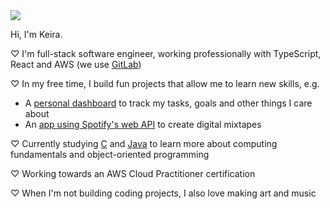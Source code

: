 <img src="https://64.media.tumblr.com/4ac57db98021ffd3a4e6717dee097802/aa44282323a3c36a-66/s500x750/727356ce2f1c9fdf07998fcd735c32d83e30f05d.gif"/>

<!--<a href="https://www.codewars.com/users/keirastanley"><img src="https://www.codewars.com/users/keirastanley/badges/small?theme=light" alt="Codewars Badge"/></a>-->

 Hi, I'm Keira. 

♡ I'm full-stack software engineer, working professionally with TypeScript, React and AWS (we use [GitLab](https://about.gitlab.com/))

♡ In my free time, I build fun projects that allow me to learn new skills, e.g.
  * A [personal dashboard](https://github.com/keirastanley/personal-dashboard) to track my tasks, goals and other things I care about
  * An [app using Spotify's web API](https://github.com/keirastanley/cybermix) to create digital mixtapes

♡ Currently studying [C](https://www.edx.org/certificates/professional-certificate/dartmouth-imtx-c-programming-with-linux) and [Java](https://java-programming.mooc.fi/) to learn more about computing fundamentals and object-oriented programming

♡ Working towards an AWS Cloud Practitioner certification 

♡ When I'm not building coding projects, I also love making art and music

<!-- ⭒☆ ┈┈┈┈┈┈┈┈┈┈┈┈┈┈┈┈┈┈┈┈┈┈┈┈┈┈┈┈┈┈┈┈┈┈┈┈┈┈┈┈┈ ☆⭒ -->

<!-- [My portfolio](https://github.com/keirastanley/portfolio)

[Cheers - bar finder app](https://github.com/SchoolOfCode/bc13_final-project_front-end-beast-code)

[Cyber-Mix - digital mixtape maker](https://github.com/keirastanley/cybermix)

[Personal dashboard](https://github.com/keirastanley/personal-dashboard) -->

<!-- ⭒☆ ┈┈┈┈┈┈┈┈┈┈┈┈┈┈┈┈┈┈┈┈┈┈┈┈┈┈┈┈┈┈┈┈┈┈┈┈┈┈┈┈┈ ☆⭒ -->

<!-- [![portfolio](https://img.shields.io/badge/my_portfolio-000?style=for-the-badge&logo=ko-fi&logoColor=white)](https://keirastanley.vercel.app/)
[![linkedin](https://img.shields.io/badge/linkedin-0A66C2?style=for-the-badge&logo=linkedin&logoColor=white)](https://www.linkedin.com/in/keirastanley) -->

<!-- [![Top Langs](https://github-readme-stats.vercel.app/api/top-langs/?username=keirastanley&theme=buefy)](https://github.com/anuraghazra/github-readme-stats) -->

<!-- [![Keira's GitHub stats](https://github-readme-stats.vercel.app/api?username=keirastanley&theme=buefy&?count_private=true&show_icons=true&&custom_title=My%20Stats&&hide_border=true)](https://github.com/anuraghazra/github-readme-stats) -->
